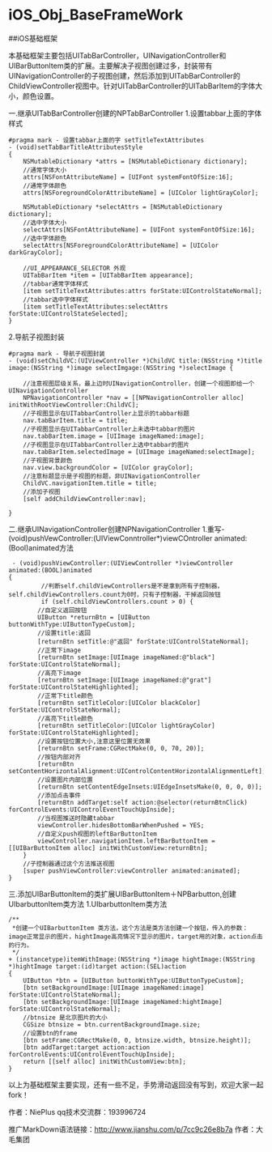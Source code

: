 # iOS_Obj_BaseFrameWork
##iOS基础框架



本基础框架主要包括UITabBarController，UINavigationController和UIBarButtonItem类的扩展。主要解决子视图创建过多，封装带有UINavigationController的子视图创建，然后添加到UITabBarController的ChildViewController视图中。针对UITabBarController的UITabBarItem的字体大小，颜色设置。

一.继承UITabBarController创建的NPTabBarController
1.设置tabbar上面的字体样式

    #pragma mark - 设置tabbar上面的字 setTitleTextAttributes
    - (void)setTabBarTitleAttributesStyle
    {
        NSMutableDictionary *attrs = [NSMutableDictionary dictionary];
        //通常字体大小
        attrs[NSFontAttributeName] = [UIFont systemFontOfSize:16];
        //通常字体颜色
        attrs[NSForegroundColorAttributeName] = [UIColor lightGrayColor];
    
        NSMutableDictionary *selectAttrs = [NSMutableDictionary dictionary];
        //选中字体大小
        selectAttrs[NSFontAttributeName] = [UIFont systemFontOfSize:16];
        //选中字体颜色
        selectAttrs[NSForegroundColorAttributeName] = [UIColor darkGrayColor];

        //UI_APPEARANCE_SELECTOR 外观
        UITabBarItem *item = [UITabBarItem appearance];
        //tabbar通常字体样式
        [item setTitleTextAttributes:attrs forState:UIControlStateNormal];
        //tabbar选中字体样式
        [item setTitleTextAttributes:selectAttrs forState:UIControlStateSelected];
    }

2.导航子视图封装

    #pragma mark - 导航子视图封装
    - (void)setChildVC:(UIViewController *)ChildVC title:(NSString *)title image:(NSString *)image selectImgage:(NSString *)selectImage {

        //注意视图层级关系，最上边时UINavigationController，创建一个视图即给一个UINavigationController
        NPNavigationController *nav = [[NPNavigationController alloc] initWithRootViewController:ChildVC];
        //子视图显示在UITabbarController上显示的tabbar标题
        nav.tabBarItem.title = title;
        //子视图显示在UITabbarController上未选中tabbar的图片
        nav.tabBarItem.image = [UIImage imageNamed:image];
        //子视图显示在UITabbarController上选中tabbar的图片
        nav.tabBarItem.selectedImage = [UIImage imageNamed:selectImage];
        //子视图背景颜色
        nav.view.backgroundColor = [UIColor grayColor];
        //注意标题显示是子视图的标题，非UINavigationController
        ChildVC.navigationItem.title = title;
        //添加子视图
        [self addChildViewController:nav];

    }

二.继承UINavigationController创建NPNavigationController
1.重写-(void)pushVewController:(UIViewConntroller*)viewCOntroller animated:(Bool)animated方法

     - (void)pushViewController:(UIViewController *)viewController animated:(BOOL)animated
    {
             //判断self.childViewControllers是不是拿到所有子控制器，self.childViewControllers.count为0时，只有子控制器，干掉返回按钮
             if (self.childViewControllers.count > 0) {
            //自定义返回按钮
            UIButton *returnBtn = [UIButton buttonWithType:UIButtonTypeCustom];
            //设置title:返回
            [returnBtn setTitle:@"返回" forState:UIControlStateNormal];
            //正常下image
            [returnBtn setImage:[UIImage imageNamed:@"black"] forState:UIControlStateNormal];
            //高亮下image
            [returnBtn setImage:[UIImage imageNamed:@"grat"] forState:UIControlStateHighlighted];
            //正常下title颜色
            [returnBtn setTitleColor:[UIColor blackColor] forState:UIControlStateNormal];
            //高亮下title颜色
            [returnBtn setTitleColor:[UIColor lightGrayColor] forState:UIControlStateHighlighted];
            //设置按钮位置大小,注意这里位置无效果
            [returnBtn setFrame:CGRectMake(0, 0, 70, 20)];
            //按钮内部对齐
            [returnBtn setContentHorizontalAlignment:UIControlContentHorizontalAlignmentLeft];
            //设置图片内部位置
            [returnBtn setContentEdgeInsets:UIEdgeInsetsMake(0, 0, 0, 0)];
            //添加点击事件
            [returnBtn addTarget:self action:@selector(returnBtnClick) forControlEvents:UIControlEventTouchUpInside];
            //当视图推送时隐藏tabbar
            viewController.hidesBottomBarWhenPushed = YES;
            //自定义push视图的leftBarButtonItem
            viewController.navigationItem.leftBarButtonItem = [[UIBarButtonItem alloc] initWithCustomView:returnBtn];
        }
        //子控制器通过这个方法推送视图
        [super pushViewController:viewController animated:animated];
    }

三.添加UIBarButtonItem的类扩展UIBarButtonItem＋NPBarbutton,创建UIbarbuttonItem类方法
1.UIbarbuttonItem类方法

    /**
     *创建一个UIBarbuttonItem 类方法，这个方法是类方法创建一个按钮，传入的参数：image正常显示的图片，hightImage高亮情况下显示的图片，target用的对象，action点击的行为。
     */
    + (instancetype)itemWithImage:(NSString *)image hightImage:(NSString *)hightImage target:(id)target action:(SEL)action
    {
        UIButton *btn = [UIButton buttonWithType:UIButtonTypeCustom];
        [btn setBackgroundImage:[UIImage imageNamed:image] forState:UIControlStateNormal];
        [btn setBackgroundImage:[UIImage imageNamed:hightImage] forState:UIControlStateNormal];
        //btnsize 是北京图片的大小
        CGSize btnsize = btn.currentBackgroundImage.size;
        //设置btn的frame
        [btn setFrame:CGRectMake(0, 0, btnsize.width, btnsize.height)];
        [btn addTarget:target action:action forControlEvents:UIControlEventTouchUpInside];
        return [[self alloc] initWithCustomView:btn];
    }



以上为基础框架主要实现，还有一些不足，手势滑动返回没有写到，欢迎大家一起fork！


作者：NiePlus
qq技术交流群：193996724  

推广MarkDown语法链接：http://www.jianshu.com/p/7cc9c26e8b7a 作者：大毛集团


